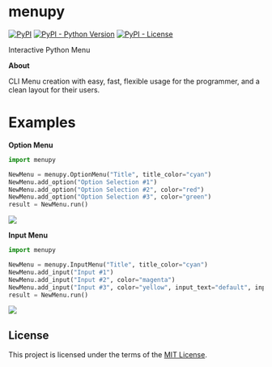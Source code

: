 # menupy
[![PyPI](https://img.shields.io/pypi/v/menupy.svg)](https://pypi.org/project/menupy/)
[![PyPI - Python Version](https://img.shields.io/pypi/pyversions/menupy.svg)](https://pypi.org/project/menupy/)
[![PyPI - License](https://img.shields.io/pypi/l/menupy.svg)](https://github.com/luxunator/menupy/blob/master/LICENSE)

Interactive Python Menu

**About**

CLI Menu creation with easy, fast, flexible usage for the programmer, and a clean layout for their users.

# Examples
**Option Menu**
```python
import menupy

NewMenu = menupy.OptionMenu("Title", title_color="cyan")
NewMenu.add_option("Option Selection #1")
NewMenu.add_option("Option Selection #2", color="red")
NewMenu.add_option("Option Selection #3", color="green")
result = NewMenu.run()
```
![](http://i67.tinypic.com/344ys60.jpg)

**Input Menu**
```python
import menupy

NewMenu = menupy.InputMenu("Title", title_color="cyan")
NewMenu.add_input("Input #1")
NewMenu.add_input("Input #2", color="magenta")
NewMenu.add_input("Input #3", color="yellow", input_text="default", input_color="blue")
result = NewMenu.run()
```
![](http://i63.tinypic.com/rgwgvs.jpg)

## License
This project is licensed under the terms of the [MIT License](https://github.com/luxunator/menupy/blob/master/LICENSE).